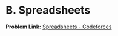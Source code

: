 # B. Spreadsheets

**Problem Link:** [Spreadsheets - Codeforces](https://codeforces.com/problemset/problem/1/B)
